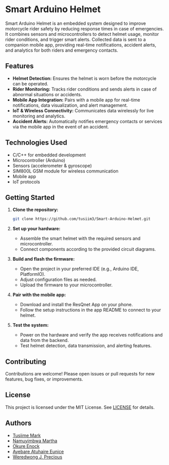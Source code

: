 # Smart Arduino Helmet

Smart Arduino Helmet is an embedded system designed to improve motorcycle rider safety by reducing response times in case of emergencies. It combines sensors and microcontrollers to detect helmet usage, monitor rider conditions, and trigger smart alerts. Collected data is sent to a companion mobile app, providing real-time notifications, accident alerts, and analytics for both riders and emergency contacts.

## Features

- **Helmet Detection:** Ensures the helmet is worn before the motorcycle can be operated.
- **Rider Monitoring:** Tracks rider conditions and sends alerts in case of abnormal situations or accidents.
- **Mobile App Integration:** Pairs with a mobile app for real-time notifications, data visualization, and alert management.
- **IoT & Wireless Connectivity:** Communicates data wirelessly for live monitoring and analytics.
- **Accident Alerts:** Automatically notifies emergency contacts or services via the mobile app in the event of an accident.

## Technologies Used

- C/C++ for embedded development
- Microcontroller (Arduino)
- Sensors (accelerometer & gyroscope)
- SIM800L GSM module for wireless communication
- Mobile app 
- IoT protocols

## Getting Started

1. **Clone the repository:**
   ```bash
   git clone https://github.com/tusiim3/Smart-Arduino-Helmet.git
   ```
2. **Set up your hardware:**
   - Assemble the smart helmet with the required sensors and microcontroller.
   - Connect components according to the provided circuit diagrams.

3. **Build and flash the firmware:**
   - Open the project in your preferred IDE (e.g., Arduino IDE, PlatformIO).
   - Adjust configuration files as needed.
   - Upload the firmware to your microcontroller.

4. **Pair with the mobile app:**
   - Download and install the ResQnet App on your phone.
   - Follow the setup instructions in the app README to connect to your helmet.

5. **Test the system:**
   - Power on the hardware and verify the app receives notifications and data from the backend.
   - Test helmet detection, data transmission, and alerting features.

## Contributing

Contributions are welcome! Please open issues or pull requests for new features, bug fixes, or improvements.

## License

This project is licensed under the MIT License. See [LICENSE](LICENSE) for details.

## Authors

- [Tusiime Mark](https://github.com/tusiim3)
- [Namuyimbwa Martha](https://github.com/marthakukiriza)
- [Okure Enock](https://github.com/Kulekule2003)
- [Ayebare Atuhaire Eunice](https://github.com/Eunice67)
- [Weredwong J. Precious](https://github.com/jaidenjaiden)
